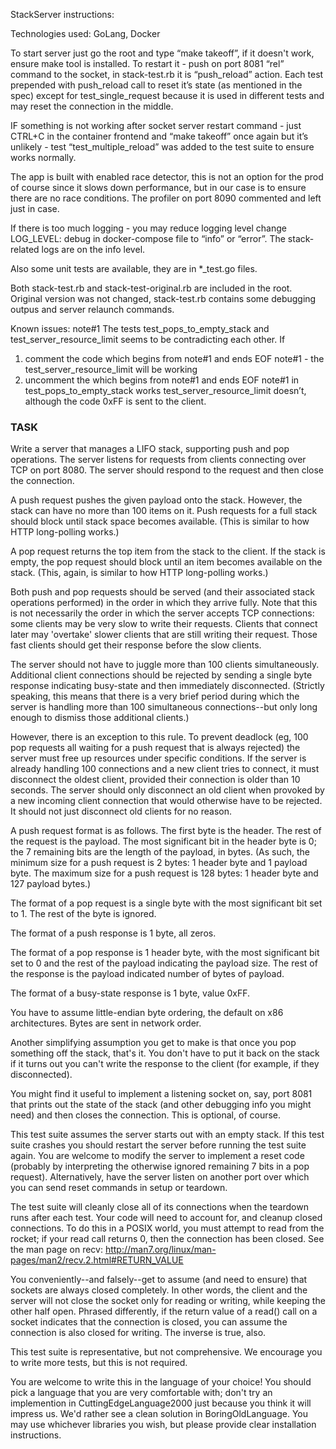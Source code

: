 StackServer instructions:

Technologies used: GoLang, Docker

To start server just go the root and type “make takeoff”, if it doesn't work, ensure make tool is installed.
To restart it - push on port 8081 “rel” command to the socket, in stack-test.rb it is “push_reload” action. Each test prepended with push_reload call to reset it’s state (as mentioned in the spec) except for test_single_request because it is used in different tests and may reset the connection in the middle. 

IF something is not working after socket server restart command - just CTRL+C in the container frontend and “make takeoff” once again but it’s unlikely - test “test_multiple_reload” was added to the test suite to ensure works normally.

The app is built with enabled race detector, this is not an option for the prod of course since it slows down performance, but in our case is to ensure there are no race conditions. The profiler on port 8090 commented and left just in case. 

If there is too much logging - you may reduce logging level change LOG_LEVEL: debug in docker-compose file to “info” or “error”. The stack-related logs are on the info level.

Also some unit tests are available, they are in *_test.go files. 

Both stack-test.rb and stack-test-original.rb are included in the root. Original version was not changed,
stack-test.rb contains some debugging outpus and server relaunch commands.

Known issues:
note#1 The tests test_pops_to_empty_stack and test_server_resource_limit seems to be contradicting each other. If 
1. comment the code which begins from note#1 and ends EOF note#1 - the test_server_resource_limit will be working
2. uncomment the which begins from note#1 and ends EOF note#1 in test_pops_to_empty_stack works test_server_resource_limit doesn’t, although the code 0xFF is sent to the client.

### TASK
Write a server that manages a LIFO stack, supporting push and pop
operations. The server listens for requests from clients connecting over TCP
on port 8080. The server should respond to the request and then close the
connection.

A push request pushes the given payload onto the stack. However, the stack
can have no more than 100 items on it. Push requests for a full stack should
block until stack space becomes available. (This is similar to how HTTP
long-polling works.)

A pop request returns the top item from the stack to the client. If the
stack is empty, the pop request should block until an item becomes available
on the stack. (This, again, is similar to how HTTP long-polling works.)

Both push and pop requests should be served (and their associated stack
operations performed) in the order in which they arrive fully. Note that
this is not necessarily the order in which the server accepts TCP
connections: some clients may be very slow to write their requests. Clients
that connect later may 'overtake' slower clients that are still writing
their request. Those fast clients should get their response before the slow
clients.

The server should not have to juggle more than 100 clients simultaneously.
Additional client connections should be rejected by sending a single byte
response indicating busy-state and then immediately disconnected. (Strictly
speaking, this means that there is a very brief period during which the
server is handling more than 100 simultaneous connections--but only long
enough to dismiss those additional clients.)

However, there is an exception to this rule. To prevent deadlock (eg, 100
pop requests all waiting for a push request that is always rejected) the
server must free up resources under specific conditions. If the server is
already handling 100 connections and a new client tries to connect, it must
disconnect the oldest client, provided their connection is older than 10
seconds. The server should only disconnect an old client when provoked by a
new incoming client connection that would otherwise have to be rejected. It
should not just disconnect old clients for no reason.

A push request format is as follows. The first byte is the header. The rest
of the request is the payload. The most significant bit in the header byte
is 0; the 7 remaining bits are the length of the payload, in bytes. (As
such, the minimum size for a push request is 2 bytes: 1 header byte and 1
payload byte. The maximum size for a push request is 128 bytes: 1 header
byte and 127 payload bytes.)

The format of a pop request is a single byte with the most significant bit
set to 1. The rest of the byte is ignored.

The format of a push response is 1 byte, all zeros.

The format of a pop response is 1 header byte, with the most significant bit
set to 0 and the rest of the payload indicating the payload size. The rest
of the response is the payload indicated number of bytes of payload.

The format of a busy-state response is 1 byte, value 0xFF.


You have to assume little-endian byte ordering, the default on x86
architectures. Bytes are sent in network order.



Another simplifying assumption you get to make is that once you pop
something off the stack, that's it. You don't have to put it back on the
stack if it turns out you can't write the response to the client (for
example, if they disconnected).

You might find it useful to implement a listening socket on, say, port 8081
that prints out the state of the stack (and other debugging info you might
need) and then closes the connection. This is optional, of course.

This test suite assumes the server starts out with an empty stack. If this
test suite crashes you should restart the server before running the test
suite again. You are welcome to modify the server to implement a reset code
(probably by interpreting the otherwise ignored remaining 7 bits in a pop
request). Alternatively, have the server listen on another port over which
you can send reset commands in setup or teardown.

The test suite will cleanly close all of its connections when the teardown
runs after each test. Your code will need to account for, and cleanup closed
connections. To do this in a POSIX world, you must attempt to read from the
rocket; if your read call returns 0, then the connection has been closed.
See the man page on recv:
http://man7.org/linux/man-pages/man2/recv.2.html#RETURN_VALUE

You conveniently--and falsely--get to assume (and need to ensure) that
sockets are always closed completely. In other words, the client and the
server will not close the socket only for reading or writing, while keeping
the other half open. Phrased differently, if the return value of a read()
call on a socket indicates that the connection is closed, you can assume the
connection is also closed for writing. The inverse is true, also.

This test suite is representative, but not comprehensive. We encourage you
to write more tests, but this is not required.

You are welcome to write this in the language of your choice! You should
pick a language that you are very comfortable with; don't try an implemention
in CuttingEdgeLanguage2000 just because you think it will impress us.
We'd rather see a clean solution in BoringOldLanguage. You may use whichever
libraries you wish, but please provide clear installation instructions.